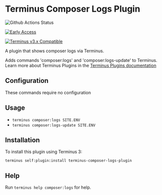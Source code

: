 # Terminus Composer Logs Plugin

![Github Actions Status](https://github.com/pantheon-systems/terminus-composer-logs-plugin/actions/workflows/ci.yml/badge.svg)

[![Early Access](https://img.shields.io/badge/Pantheon-Early_Access-yellow?logo=pantheon&color=FFDC28)](https://docs.pantheon.io/oss-support-levels#early-access)

[![Terminus v3.x Compatible](https://img.shields.io/badge/terminus-3.x-green.svg)](https://github.com/pantheon-systems/terminus-composer-logs-plugin/tree/main)

A plugin that shows composer logs via Terminus.

Adds commands 'composer:logs' and 'composer:logs-update' to Terminus. Learn more about Terminus Plugins in the
[Terminus Plugins documentation](https://pantheon.io/docs/terminus/plugins)

## Configuration

These commands require no configuration

## Usage
* `terminus composer:logs SITE.ENV`
* `terminus composer:logs-update SITE.ENV`

## Installation

To install this plugin using Terminus 3:
```
terminus self:plugin:install terminus-composer-logs-plugin
```


## Help
Run `terminus help composer:logs` for help.
